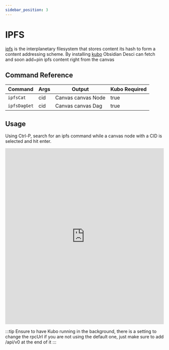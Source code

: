 ```yaml
---
sidebar_position: 3
---
```


# IPFS
[ipfs](https://ipfs.tech/) is the interplanetary filesystem that stores content its hash to form a content addressing scheme. By installing [kubo](https://github.com/ipfs/kubo) Obsidian Desci can fetch and soon add+pin ipfs content right from the canvas

## Command Reference

| Command | Args | Output | Kubo Required |
| ------- | ---- | ------ | --------------- |
| `ipfsCat` | cid | Canvas canvas Node | true |
| `ipfsDagGet` | cid | Canvas canvas Dag | true |

## Usage
Using Ctrl-P, search for an ipfs command while a canvas node with a CID is selected and hit enter.

<iframe width="100%" height="560" src="https://www.youtube.com/embed/DTeBqliItus?si=AOmRaVPztUsFIMvO" title="YouTube video player" frameborder="0" allow="accelerometer; autoplay; clipboard-write; encrypted-media; gyroscope; picture-in-picture; web-share" allowfullscreen></iframe>

:::tip
Ensure to have Kubo running in the background, there is a setting to change the rpcUrl if you are not using the default one, just make sure to add /api/v0 at the end of it
:::